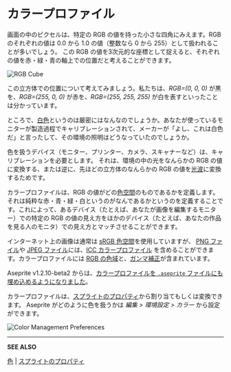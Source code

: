 # カラープロファイル

画面の中のピクセルは、特定の RGB の値を持った小さな四角にみえます。RGB のそれぞれの値は 0.0 から 1.0 の値（整数なら 0 から 255）として扱われることが多いでしょう。
この RGB の値を3次元的な座標として捉えると、それぞれの値を赤・緑・青の軸上での位置だと考えることができます。

![RGB Cube](color-profile/rgb-cube.png)

この立方体での位置について考えてみましょう。私たちは、*RGB=(0, 0, 0)* が黒を、*RGB=(255, 0, 0)* が赤を、*RGB=(255, 255, 255)* が白を表すといったことは分かっています。

ところで、[白色](https://ja.wikipedia.org/wiki/%E7%99%BD%E8%89%B2%E7%82%B9)というのは厳密にはなんなのでしょうか。あなたが使っているモニターが製造過程でキャリブレーションされて、メーカーが「よし、これは白色だ」と言ったして、その環境の照明はどうなっていたのでしょうか。

色を扱うデバイス（モニター、プリンター、カメラ、スキャナーなど）は、キャリブレーションを必要とします。
それは、環境の中の光をなんらかの RGB の値に変換する、または逆に、先ほどの立方体のなんらかの RGB の値を[光波](https://ja.wikipedia.org/wiki/%E5%85%89)に変換するためです。

カラープロファイルは、RGB の値がどの[色空間](https://ja.wikipedia.org/wiki/%E8%89%B2%E7%A9%BA%E9%96%93)のものであるかを定義します。それは純粋な赤・青・緑・白というのがなんであるかというのを定義することです。これによって、あるデバイス（たとえば、あなたが画像を編集するモニター）での特定の RGB の値の見え方をほかのデバイス（たとえば、あなたの作品を見る人のモニタ）での見え方とマッチさせることができます。

インターネット上の画像は通常は [sRGB 色空間](https://en.wikipedia.org/wiki/SRGB)を使用していますが、
[PNG ファイル](https://ja.wikipedia.org/wiki/Portable_Network_Graphics)や [JPEG ファイル](https://ja.wikipedia.org/wiki/JPEG)には、[ICC カラープロファイル](https://ja.wikipedia.org/wiki/ICC%E3%83%97%E3%83%AD%E3%83%95%E3%82%A1%E3%82%A4%E3%83%AB) を含めることができます。カラープロファイルには [RGB の色域](https://ja.wikipedia.org/wiki/%E8%89%B2%E5%9F%9F)と、[ガンマ補正](https://ja.wikipedia.org/wiki/%E3%82%AC%E3%83%B3%E3%83%9E%E8%A3%9C%E6%AD%A3)が含まれています。

Aseprite v1.2.10-beta2 からは、[カラープロファイルを `.aseprite` ファイルにも埋め込めるようになりました](https://github.com/aseprite/aseprite/blob/master/docs/ase-file-specs.md#color-profile-chunk-0x2007)。

カラープロファイルは、[スプライトのプロパティ](sprite-properties.md)から割り当てもしくは変換できます。
Aseprite がどのように色を扱うかは *編集 > 環境設定 > カラー* から設定ができます。

![Color Management Preferences](color-profile/color-management-preferences.png)

---

**SEE ALSO**

[色](color.md) |
[スプライトのプロパティ](sprite-properties.md)
